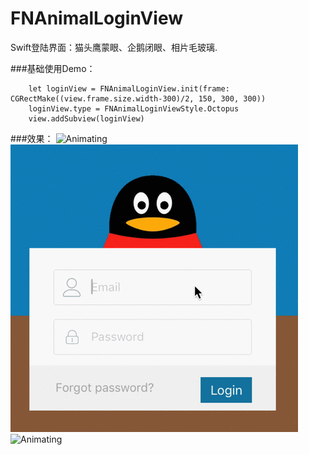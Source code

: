 # FNAnimalLoginView
Swift登陆界面：猫头鹰蒙眼、企鹅闭眼、相片毛玻璃.

###基础使用Demo：

```
	let loginView = FNAnimalLoginView.init(frame: CGRectMake((view.frame.size.width-300)/2, 150, 300, 300))
	loginView.type = FNAnimalLoginViewStyle.Octopus
	view.addSubview(loginView)
```

###效果：
![Animating](readme_images/gif0.gif)
![Animating](readme_images/gif1.gif)
![Animating](readme_images/gif2.gif)

